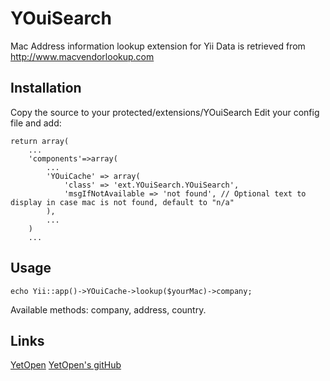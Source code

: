 YOuiSearch
==========

Mac Address information lookup extension for Yii
Data is retrieved from http://www.macvendorlookup.com

Installation
------------
Copy the source to your protected/extensions/YOuiSearch
Edit your config file and add:
```
return array(
    ...
    'components'=>array(
        ...
        'YOuiCache' => array(
            'class' => 'ext.YOuiSearch.YOuiSearch',
            'msgIfNotAvailable => 'not found', // Optional text to display in case mac is not found, default to "n/a"
        ),
        ...
    )
    ...
```

Usage
-----
```
echo Yii::app()->YOuiCache->lookup($yourMac)->company;
```
Available methods: company, address, country. 

Links
-----
[YetOpen](http://www.yetopen.it)
[YetOpen's gitHub](https://github.com/YetOpen/)